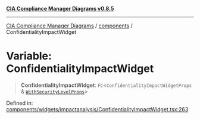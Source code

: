 [**CIA Compliance Manager Diagrams v0.8.5**](../../README.md)

***

[CIA Compliance Manager Diagrams](../../modules.md) / [components](../README.md) / ConfidentialityImpactWidget

# Variable: ConfidentialityImpactWidget

> **ConfidentialityImpactWidget**: `FC`\<`ConfidentialityImpactWidgetProps` & [`WithSecurityLevelProps`](../../typedoc-entry/interfaces/WithSecurityLevelProps.md)\>

Defined in: [components/widgets/impactanalysis/ConfidentialityImpactWidget.tsx:263](https://github.com/Hack23/cia-compliance-manager/blob/b7c3bc9644fb5b9d82b5b184ba290206da25104b/src/components/widgets/impactanalysis/ConfidentialityImpactWidget.tsx#L263)

